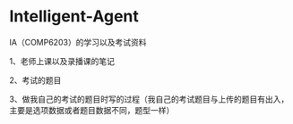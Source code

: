 # Intelligent-Agent
IA（COMP6203）的学习以及考试资料

1、老师上课以及录播课的笔记

2、考试的题目

3、做我自己的考试的题目时写的过程（我自己的考试题目与上传的题目有出入，主要是选项数据或者题目数据不同，题型一样）
